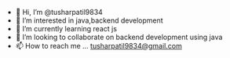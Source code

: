 - 👋 Hi, I’m @tusharpatil9834
- 👀 I’m interested in java,backend development
- 🌱 I’m currently learning react js
- 💞️ I’m looking to collaborate on backend development using java
- 📫 How to reach me ... tusharpatil9834@gmail.com

<!---
tusharpatil9834/tusharpatil9834 is a ✨ special ✨ repository because its `README.md` (this file) appears on your GitHub profile.
You can click the Preview link to take a look at your changes.
--->
